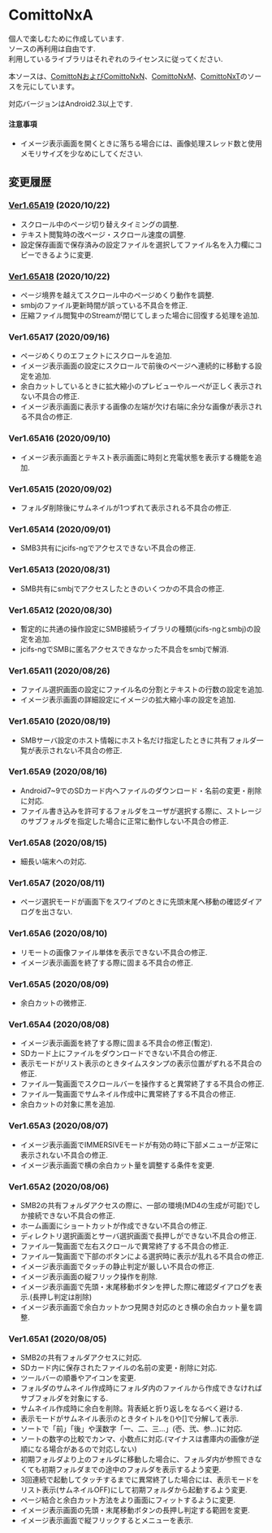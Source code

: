 # ComittoNxA

個人で楽しむために作成しています.  
ソースの再利用は自由です.  
利用しているライブラリはそれぞれのライセンスに従ってください.  

本ソースは、[ComittoNおよびComittoNxN](https://docs.google.com/open?id=0Bzx6UxEo3Pg0SXNIQVdRVnVqemM)、[ComittoNxM](https://www.axfc.net/u/3792235)、[ComittoNxT](https://www.axfc.net/u/3978158)のソースを元にしています。

対応バージョンはAndroid2.3以上です.  


#### 注意事項

  - イメージ表示画面を開くときに落ちる場合には、画像処理スレッド数と使用メモリサイズを少なめにしてください.  


## 変更履歴


### [Ver1.65A19](/ComittoNxA/ComittoNxA/releases/tag/1.65A19) (2020/10/22)

  - スクロール中のページ切り替えタイミングの調整.
  - テキスト閲覧時の改ページ・スクロール速度の調整.
  - 設定保存画面で保存済みの設定ファイルを選択してファイル名を入力欄にコピーできるように変更.


### [Ver1.65A18](/ComittoNxA/ComittoNxA/releases/tag/1.65A18) (2020/10/22)

  - ページ境界を越えてスクロール中のページめくり動作を調整.
  - smbjのファイル更新時間が誤っている不具合を修正.
  - 圧縮ファイル閲覧中のStreamが閉じてしまった場合に回復する処理を追加.


### Ver1.65A17 (2020/09/16)

  - ページめくりのエフェクトにスクロールを追加.
  - イメージ表示画面の設定にスクロールで前後のページへ連続的に移動する設定を追加.
  - 余白カットしているときに拡大縮小のプレビューやルーペが正しく表示されない不具合の修正.
  - イメージ表示画面に表示する画像の左端が欠け右端に余分な画像が表示される不具合の修正.


### Ver1.65A16 (2020/09/10)

  - イメージ表示画面とテキスト表示画面に時刻と充電状態を表示する機能を追加.


### Ver1.65A15 (2020/09/02)

  - フォルダ削除後にサムネイルが1つずれて表示される不具合の修正.


### Ver1.65A14 (2020/09/01)

  - SMB3共有にjcifs-ngでアクセスできない不具合の修正.


### Ver1.65A13 (2020/08/31)

  - SMB共有にsmbjでアクセスしたときのいくつかの不具合の修正.


### Ver1.65A12 (2020/08/30)

  - 暫定的に共通の操作設定にSMB接続ライブラリの種類(jcifs-ngとsmbj)の設定を追加.
  - jcifs-ngでSMBに匿名アクセスできなかった不具合をsmbjで解消.


### Ver1.65A11 (2020/08/26)

  - ファイル選択画面の設定にファイル名の分割とテキストの行数の設定を追加.
  - イメージ表示画面の詳細設定にイメージの拡大縮小率の設定を追加.


### Ver1.65A10 (2020/08/19)

  - SMBサーバ設定のホスト情報にホスト名だけ指定したときに共有フォルダ一覧が表示されない不具合の修正.


### Ver1.65A9 (2020/08/16)

  - Android7~9でのSDカード内へファイルのダウンロード・名前の変更・削除に対応.
  - ファイル書き込みを許可するフォルダをユーザが選択する際に、ストレージのサブフォルダを指定した場合に正常に動作しない不具合の修正.


### Ver1.65A8 (2020/08/15)

  - 細長い端末への対応.


### Ver1.65A7 (2020/08/11)

  - ページ選択モードが画面下をスワイプのときに先頭末尾へ移動の確認ダイアログを出さない.


### Ver1.65A6 (2020/08/10)

  - リモートの画像ファイル単体を表示できない不具合の修正.
  - イメージ表示画面を終了する際に固まる不具合の修正.


### Ver1.65A5 (2020/08/09)

  - 余白カットの微修正.


### Ver1.65A4 (2020/08/08)

  - イメージ表示画面を終了する際に固まる不具合の修正(暫定).
  - SDカード上にファイルをダウンロードできない不具合の修正.
  - 表示モードがリスト表示のときタイムスタンプの表示位置がずれる不具合の修正.
  - ファイル一覧画面でスクロールバーを操作すると異常終了する不具合の修正.
  - ファイル一覧画面でサムネイル作成中に異常終了する不具合の修正.
  - 余白カットの対象に黒を追加.


### Ver1.65A3 (2020/08/07)

  - イメージ表示画面でIMMERSIVEモードが有効の時に下部メニューが正常に表示されない不具合の修正.
  - イメージ表示画面で横の余白カット量を調整する条件を変更.


### Ver1.65A2 (2020/08/06)

  - SMB2の共有フォルダアクセスの際に、一部の環境(MD4の生成が可能)でしか接続できない不具合の修正.
  - ホーム画面にショートカットが作成できない不具合の修正.
  - ディレクトリ選択画面とサーバ選択画面で長押しができない不具合の修正.
  - ファイル一覧画面で左右スクロールで異常終了する不具合の修正.
  - ファイル一覧画面で下部のボタンによる選択時に表示が乱れる不具合の修正.
  - イメージ表示画面でタッチの静止判定が厳しい不具合の修正.
  - イメージ表示画面の縦フリック操作を削除.
  - イメージ表示画面で先頭・末尾移動ボタンを押した際に確認ダイアログを表示.(長押し判定は削除)
  - イメージ表示画面で余白カットかつ見開き対応のとき横の余白カット量を調整.


### Ver1.65A1 (2020/08/05)

  - SMB2の共有フォルダアクセスに対応.
  - SDカード内に保存されたファイルの名前の変更・削除に対応.
  - ツールバーの順番やアイコンを変更.
  - フォルダのサムネイル作成時にフォルダ内のファイルから作成できなければサブフォルダを対象にする.
  - サムネイル作成時に余白を削除。背表紙と折り返しをなるべく避ける.
  - 表示モードがサムネイル表示のときタイトルを()や[]で分解して表示.
  - ソートで「前」「後」や漢数字「一、二、三…」(壱、弐、参…)に対応.
  - ソートの数字の比較でカンマ、小数点に対応.(マイナスは書庫内の画像が逆順になる場合があるので対応しない)
  - 初期フォルダより上のフォルダに移動した場合に、フォルダ内が参照できなくても初期フォルダまでの途中のフォルダを表示するよう変更.
  - 3回連続で起動してタッチするまでに異常終了した場合には、表示モードをリスト表示(サムネイルOFF)にして初期フォルダから起動するよう変更.
  - ページ結合と余白カット方法をより画面にフィットするように変更.
  - イメージ表示画面の先頭・末尾移動ボタンの長押し判定する範囲を変更.
  - イメージ表示画面で縦フリックするとメニューを表示.

  
